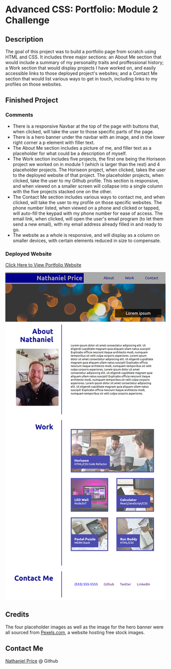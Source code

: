 

# Advanced CSS: Portfolio: Module 2 Challenge

## Description

The goal of this project was to build a portfolio page from scratch using HTML and CSS. It includes three major sections: an About Me section that would include a summary of my personality traits and proffessional history; a Work section that would display projects I have worked on, and easily accessible links to those deployed project's websites; and a Contact Me section that would list various ways to get in touch, including links to my profiles on those websites.

## Finished Project

### Comments

* There is a responsive Navbar at the top of the page with buttons that, when clicked, will take the user to those specific parts of the page.
* There is a hero banner under the navbar with an image, and in the lower right corner a p element with filler text.
* The About Me section includes a picture of me, and filler text as a placeholder for what could be a description of myself.
* The Work section includes five projects, the first one being the Horiseon project we worked on in module 1 (which is larger than the rest) and 4 placeholder projects. The Horiseon project, when clicked, takes the user to the deployed website of that project. The placeholder projects, when clicked, take the user to my Github profile. This section is responsive, and when viewed on a smaller screen will collapse into a single column with the five projects stacked one on the other.
* The Contact Me section includes various ways to contact me, and when clicked, will take the user to my profile on those specific websites. The phone number listed, when viewed on a phone and clicked or tapped, will auto-fill the keypad with my phone number for ease of access. The email link, when clicked, will open the user's email program (to let them send a new email), with my email address already filled in and ready to go.
* The website as a whole is responsive, and will display as a column on smaller devices, with certain elements reduced in size to compensate.

### Deployed Website

[ Click Here to View Portfolio Website](https://newprice247.github.io/Portfolio-mod-2/)

![Screenshot of Horiseon website](./assets/images/portfolio.png)

## Credits

The four placeholder images as well as the image for the hero banner were all sourced from [Pexels.com](https://www.pexels.com/), a website hosting free stock images.

## Contact Me

[Nathaniel Price](https://github.com/newprice247) @ Github
